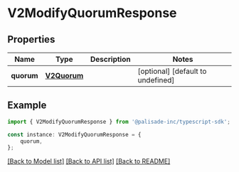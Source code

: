 # V2ModifyQuorumResponse


## Properties

Name | Type | Description | Notes
------------ | ------------- | ------------- | -------------
**quorum** | [**V2Quorum**](V2Quorum.md) |  | [optional] [default to undefined]

## Example

```typescript
import { V2ModifyQuorumResponse } from '@palisade-inc/typescript-sdk';

const instance: V2ModifyQuorumResponse = {
    quorum,
};
```

[[Back to Model list]](../README.md#documentation-for-models) [[Back to API list]](../README.md#documentation-for-api-endpoints) [[Back to README]](../README.md)
